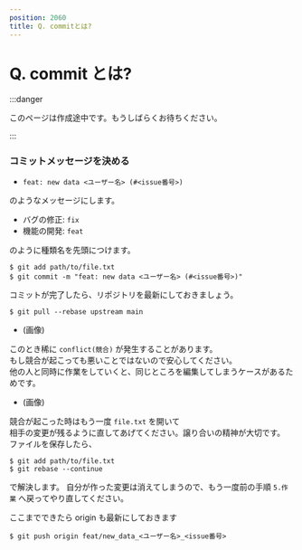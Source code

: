 ```yaml
---
position: 2060
title: Q. commitとは?
---
```


# Q. commit とは?

:::danger

このページは作成途中です。もうしばらくお待ちください。

:::

### コミットメッセージを決める

- `feat: new data <ユーザー名> (#<issue番号>)`

のようなメッセージにします。

- バグの修正: `fix`
- 機能の開発: `feat`

のように種類名を先頭につけます。

```
$ git add path/to/file.txt
$ git commit -m "feat: new data <ユーザー名> (#<issue番号>)"
```

コミットが完了したら、リポジトリを最新にしておきましょう。

```
$ git pull --rebase upstream main
```

- (画像)

このとき稀に `conflict(競合)` が発生することがあります。  
もし競合が起こっても悪いことではないので安心してください。  
他の人と同時に作業をしていくと、同じところを編集してしまうケースがあるためです。

- (画像)

競合が起こった時はもう一度 `file.txt` を開いて  
相手の変更が残るように直してあげてください。譲り合いの精神が大切です。
ファイルを保存したら、

```
$ git add path/to/file.txt
$ git rebase --continue
```

で解決します。
自分が作った変更は消えてしまうので、もう一度前の手順 `5.作業` へ戻ってやり直してください。

ここまでできたら origin も最新にしておきます

```
$ git push origin feat/new_data_<ユーザー名>_<issue番号>
```
